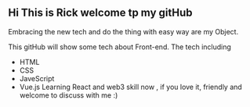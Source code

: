 ## Hi This is Rick welcome tp my gitHub  

Embracing the new tech and do the thing with easy way are my Object.

This gitHub will show some tech about Front-end.
The tech including 
+ HTML
+ CSS
+ JaveScript
+ Vue.js 
Learning React and web3 skill now , if you love it, friendly and welcome to discuss with me :)
